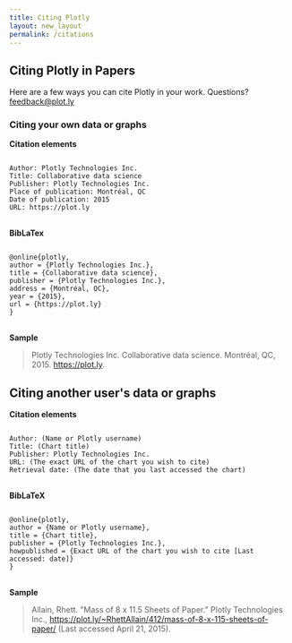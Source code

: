```yaml
---
title: Citing Plotly
layout: new_layout
permalink: /citations
---
```



## Citing Plotly in Papers

Here are a few ways you can cite Plotly in your work. Questions? <feedback@plot.ly>

### Citing your own data or graphs

**Citation elements**

<pre><code style="width: 300px;">
Author: Plotly Technologies Inc.  
Title: Collaborative data science  
Publisher: Plotly Technologies Inc.  
Place of publication: Montréal, QC  
Date of publication: 2015  
URL: https://plot.ly  
</code>
</pre>

**BibLaTex**

<pre><code style="width: 300px;">
@online{plotly,
author = {Plotly Technologies Inc.},
title = {Collaborative data science},
publisher = {Plotly Technologies Inc.},
address = {Montréal, QC},
year = {2015},
url = {https://plot.ly}
}
</code>
</pre>

**Sample**

> Plotly Technologies Inc. Collaborative data science. Montréal, QC, 2015. https://plot.ly.

## Citing another user's data or graphs

**Citation elements**

<pre><code style="width: 450px;">
Author: (Name or Plotly username)
Title: (Chart title)
Publisher: Plotly Technologies Inc.
URL: (The exact URL of the chart you wish to cite)
Retrieval date: (The date that you last accessed the chart)
</code>
</pre>

**BibLaTeX**

<pre><code style="width: 600px;">
@online{plotly,
author = {Name or Plotly username},
title = {Chart title},
publisher = {Plotly Technologies Inc.},
howpublished = {Exact URL of the chart you wish to cite [Last accessed: date]}
}
</code>
</pre>

**Sample**

> Allain, Rhett. "Mass of 8 x 11.5 Sheets of Paper." Plotly Technologies Inc., https://plot.ly/~RhettAllain/412/mass-of-8-x-115-sheets-of-paper/ (Last accessed April 21, 2015).

